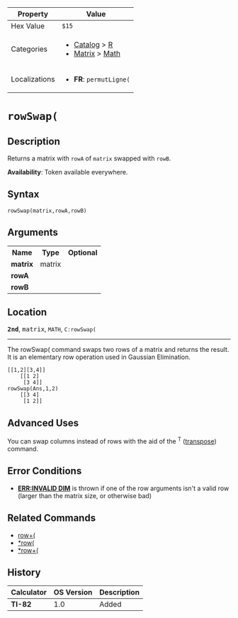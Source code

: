 | Property      | Value |
|---------------|-------|
| Hex Value     | `$15`|
| Categories    | <ul><li>[Catalog](<../categories/Catalog.md>) > [R](<../categories/Catalog.md#R>)</li><li>[Matrix](<../categories/Matrix.md>) > [Math](<../categories/Matrix.md#Math>)</li></ul> |
| Localizations | <ul><li><b>FR</b>: `permutLigne(`</li></ul> |

# `rowSwap(`

## Description
Returns a matrix with `rowA` of `matrix` swapped with `rowB`.


<b>Availability</b>: Token available everywhere.

## Syntax
`rowSwap(matrix,rowA,rowB)`

## Arguments
<table>
<tr><th>Name</th><th>Type</th><th>Optional</th></tr>

<tr><td><b>matrix</b></td><td>matrix</td><td></td></tr>

<tr><td><b>rowA</b></td><td></td><td></td></tr>

<tr><td><b>rowB</b></td><td></td><td></td></tr>

</table>

## Location
<tt><kbd><b>2nd</b></kbd></tt>, <kbd>matrix</kbd>, `MATH`, `C:rowSwap(`
<hr>

The rowSwap( command swaps two rows of a matrix and returns the result. It is an elementary row operation used in Gaussian Elimination.

```ti-basic
[[1,2][3,4]]
    [[1 2]
     [3 4]]
rowSwap(Ans,1,2)
    [[3 4]
     [1 2]]
```

## Advanced Uses

You can swap columns instead of rows with the aid of the <sup>T</sup> ([transpose](transpose.md)) command.

## Error Conditions

*   **[ERR:INVALID DIM](errors#invaliddim)** is thrown if one of the row arguments isn't a valid row (larger than the matrix size, or otherwise bad)

## Related Commands

*   [row+(](row+\(.md)
*   [*row(](*row\(.md)
*   [*row+(](*row+\(.md)

## History
| Calculator | OS Version | Description |
|------------|------------|-------------|
| <b>TI-82</b> | 1.0 | Added |


